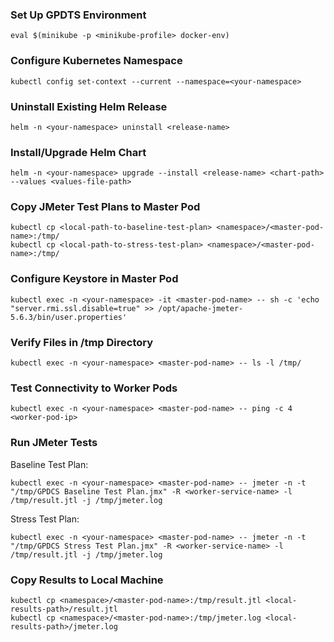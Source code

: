 ### Set Up GPDTS Environment

```
eval $(minikube -p <minikube-profile> docker-env)
```
### Configure Kubernetes Namespace

```
kubectl config set-context --current --namespace=<your-namespace>
```
### Uninstall Existing Helm Release
```
helm -n <your-namespace> uninstall <release-name>
```
### Install/Upgrade Helm Chart
```
helm -n <your-namespace> upgrade --install <release-name> <chart-path> --values <values-file-path>
```
### Copy JMeter Test Plans to Master Pod
```
kubectl cp <local-path-to-baseline-test-plan> <namespace>/<master-pod-name>:/tmp/
kubectl cp <local-path-to-stress-test-plan> <namespace>/<master-pod-name>:/tmp/
```
### Configure Keystore in Master Pod
```
kubectl exec -n <your-namespace> -it <master-pod-name> -- sh -c 'echo "server.rmi.ssl.disable=true" >> /opt/apache-jmeter-5.6.3/bin/user.properties'
```
### Verify Files in /tmp Directory
```
kubectl exec -n <your-namespace> <master-pod-name> -- ls -l /tmp/
```
### Test Connectivity to Worker Pods
```
kubectl exec -n <your-namespace> <master-pod-name> -- ping -c 4 <worker-pod-ip>
```
### Run JMeter Tests
Baseline Test Plan:
```
kubectl exec -n <your-namespace> <master-pod-name> -- jmeter -n -t "/tmp/GPDCS Baseline Test Plan.jmx" -R <worker-service-name> -l /tmp/result.jtl -j /tmp/jmeter.log
```
Stress Test Plan:
```
kubectl exec -n <your-namespace> <master-pod-name> -- jmeter -n -t "/tmp/GPDCS Stress Test Plan.jmx" -R <worker-service-name> -l /tmp/result.jtl -j /tmp/jmeter.log
```
### Copy Results to Local Machine
```
kubectl cp <namespace>/<master-pod-name>:/tmp/result.jtl <local-results-path>/result.jtl
kubectl cp <namespace>/<master-pod-name>:/tmp/jmeter.log <local-results-path>/jmeter.log
```
